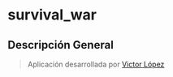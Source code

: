 # survival_war


## Descripción General


> Aplicación desarrollada por [Victor López](https://www.linkedin.com/in/victor-manuel-l%C3%B3pez-cruz-34bb39349/)
